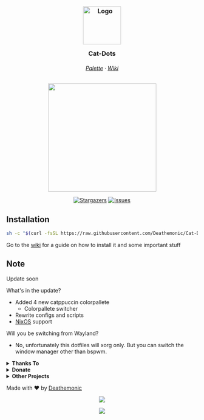 <h3 align="center">
	<img src="https://raw.githubusercontent.com/catppuccin/catppuccin/main/assets/logos/exports/1544x1544_circle.png" width="100" alt="Logo"/><br/>
	<img src="https://raw.githubusercontent.com/catppuccin/catppuccin/main/assets/misc/transparent.png" height="30" width="0px"/>
	Cat-Dots
	<img src="https://raw.githubusercontent.com/catppuccin/catppuccin/main/assets/misc/transparent.png" height="30" width="0px"/>
</h3>

<h6 align="center">
  <a href="https://github.com/catppuccin/catppuccin#-palette">Palette</a>
  ·
  <a href="https://github.com/Deathemonic/Cat-Dots/wiki">Wiki</a>
</h6>

<p align="center"><img src="https://raw.githubusercontent.com/catppuccin/catppuccin/main/assets/palette/macchiato.png" width="285" /></p>

<p align="center">
	<a href="https://github.com/Deathemonic/Cat-Dots/stargazers">
		<img alt="Stargazers" src="https://img.shields.io/github/stars/deathemonic/cat-dots?style=for-the-badge&logo=starship&color=C9CBFF&logoColor=D9E0EE&labelColor=302D41"></a>
	<a href="https://github.com/Deathemonic/Cat-Dots/issues">
		<img alt="Issues" src="https://img.shields.io/github/issues/deathemonic/cat-dots?style=for-the-badge&logo=gitbook&color=B5E8E0&logoColor=D9E0EE&labelColor=302D41"></a>
</p>

## Installation
```sh
sh -c "$(curl -fsSL https://raw.githubusercontent.com/Deathemonic/Cat-Dots/main/install.sh)"
```

Go to the [wiki](https://github.com/Deathemonic/Cat-Dots/wiki/Installation) for a guide on how to install it and some important stuff


## Note
Update soon

What's in the update?
- Added 4 new catppuccin colorpallete
  - Colorpallete switcher
- Rewrite configs and scripts
- [NixOS](https://nixos.org/) support

Will you be switching from Wayland?
- No, unfortunately this dotfiles will xorg only. But you can switch the window manager other than bspwm.


<details>
<summary><b>Thanks To</b></summary>
<br>

- <img src="https://avatars.githubusercontent.com/u/93489351?v=4" width="25"/> [**Catppuccin**](https://github.com/Catppuccin) - For the color palette and theming
- <img src="https://avatars.githubusercontent.com/u/64472354?v=4" width="25"/> [**Manas140**](https://github.com/Manas140) - For his dotfiles I make as the base
- <img src="https://avatars.githubusercontent.com/u/26059688?v=4" width="25"/> [**adi1090x**](https://github.com/adi1090x) - For his configs and archcraft
- <img src="https://avatars.githubusercontent.com/u/35840154?v=4" width="25"> [**andreasgrafen**](https://www.reddit.com/r/unixporn/comments/sak598/yabai_catppuccin_is_taking_over_and_i_love_it/) - For the inspiration and Cascade
- <img src="https://avatars.githubusercontent.com/u/93292023?v=4" width="25"> [**rxyhn**](https://github.com/rxyhn) - For his scripts
- <img src="https://avatars.githubusercontent.com/u/61628558?v=4" width="25"> [**obliviousofcraps**](https://github.com/obliviousofcraps) - For the kitty mappings and tabbar configs

***And you - For checking out my Dotfiles***

</details>

<details>
<summary><b>Donate</b></summary>
<br>

**Like my work please consider donate**

<a href='https://ko-fi.com/K3K8C2M9Y' target='_blank'><img height='36' style='border:0px;height:36px;' src='https://cdn.ko-fi.com/cdn/kofi1.png?v=3' border='0' alt='Buy Me a Coffee at ko-fi.com' /></a> - ___Or just check out my [Ko-Fi](https://ko-fi.com/Deathemonic)___

<a href="https://www.paypal.me/@notkillzone"><img width="52px" src="https://github.com/Deathemonic/Cat-Dots/blob/main/Screenshots/paypal.png" alt="Donate via Paypal"></a>
</details>

<details>
<summary><b>Other Projects</b></summary>
<br>

[**SweetDots**](https://github.com/Deathemonic/SweetDots) - A sweetpastel themed dotfiles

[**Kyuketsuki**](https://github.com/Deathemonic/Kyuketsuki) - A minimalist dracula theme dotfiles (**Archived**)

</details>

Made with :heart: by [Deathemonic](https://github.com/Deathemonic)

<p align="center"><img src="https://raw.githubusercontent.com/catppuccin/catppuccin/main/assets/footers/gray0_ctp_on_line.svg?sanitize=true" /></p>
<p align="center"><a href="https://github.com/Deathemonic/Cat-Dots/blob/main/.github/LICENSE"><img src="https://img.shields.io/static/v1.svg?style=for-the-badge&label=License&message=GPL&logoColor=d9e0ee&colorA=302d41&colorB=c9cbff"/></a></p>

